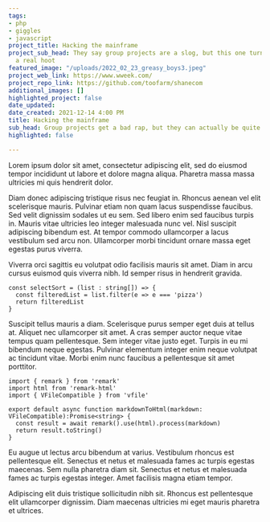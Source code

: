 ```yaml
---
tags:
- php
- giggles
- javascript
project_title: Hacking the mainframe
project_sub_head: They say group projects are a slog, but this one turned out to be
  a real hoot
featured_image: "/uploads/2022_02_23_greasy_boys3.jpeg"
project_web_link: https://www.wweek.com/
project_repo_link: https://github.com/toofarm/shanecom
additional_images: []
highlighted_project: false
date_updated: 
date_created: 2021-12-14 4:00 PM
title: Hacking the mainframe
sub_head: Group projects get a bad rap, but they can actually be quite fun
highlighted: false

---
```

Lorem ipsum dolor sit amet, consectetur adipiscing elit, sed do eiusmod tempor incididunt ut labore et dolore magna aliqua. Pharetra massa massa ultricies mi quis hendrerit dolor. 

Diam donec adipiscing tristique risus nec feugiat in. Rhoncus aenean vel elit scelerisque mauris. Pulvinar etiam non quam lacus suspendisse faucibus. Sed velit dignissim sodales ut eu sem. Sed libero enim sed faucibus turpis in. Mauris vitae ultricies leo integer malesuada nunc vel. Nisl suscipit adipiscing bibendum est. At tempor commodo ullamcorper a lacus vestibulum sed arcu non. Ullamcorper morbi tincidunt ornare massa eget egestas purus viverra.

Viverra orci sagittis eu volutpat odio facilisis mauris sit amet. Diam in arcu cursus euismod quis viverra nibh. Id semper risus in hendrerit gravida. 

    const selectSort = (list : string[]) => {
      const filteredList = list.filter(e => e === 'pizza')
      return filteredList
    }

Suscipit tellus mauris a diam. Scelerisque purus semper eget duis at tellus at. Aliquet nec ullamcorper sit amet. A cras semper auctor neque vitae tempus quam pellentesque. Sem integer vitae justo eget. Turpis in eu mi bibendum neque egestas. Pulvinar elementum integer enim neque volutpat ac tincidunt vitae. Morbi enim nunc faucibus a pellentesque sit amet porttitor.

    import { remark } from 'remark'
    import html from 'remark-html'
    import { VFileCompatible } from 'vfile'
    
    export default async function markdownToHtml(markdown: VFileCompatible):Promise<string> {
      const result = await remark().use(html).process(markdown)
      return result.toString()
    }

Eu augue ut lectus arcu bibendum at varius. Vestibulum rhoncus est pellentesque elit. Senectus et netus et malesuada fames ac turpis egestas maecenas. Sem nulla pharetra diam sit. Senectus et netus et malesuada fames ac turpis egestas integer. Amet facilisis magna etiam tempor. 

Adipiscing elit duis tristique sollicitudin nibh sit. Rhoncus est pellentesque elit ullamcorper dignissim. Diam maecenas ultricies mi eget mauris pharetra et ultrices. 